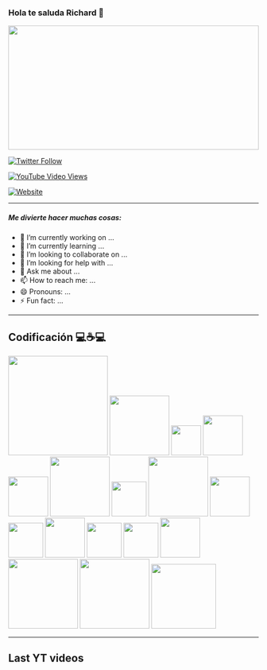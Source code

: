 ### Hola te saluda Richard 👋

<img src="https://i.pinimg.com/originals/9b/7a/a3/9b7aa3832d787c909a9f56c5764e2649.gif" style="width:100%;height:250px;" />

<br/>

[![Twitter Follow](https://img.shields.io/twitter/follow/Richard6_10?color=green&label=Richard&logo=twitter&style=for-the-badge)](https://twitter.com/Richard6_10)

[![YouTube Video Views](https://img.shields.io/youtube/views/XDQ1qC6DCQs?color=green&label=Richard&logo=youtube&logoColor=red&style=for-the-badge)](https://www.youtube.com/channel/UCvHWv1YfSPOwAyW2c3UQvJw)

[![Website](https://img.shields.io/website?label=Richard&logo=blogger&style=for-the-badge&up_message=Blog&url=https%3A%2F%2Fblogrichardfernando.blogspot.com%2F)](https://blogrichardfernando.blogspot.com/)

---
##### Me divierte hacer muchas cosas:

- 🔭 I’m currently working on ...
- 🌱 I’m currently learning ...
- 👯 I’m looking to collaborate on ...
- 🤔 I’m looking for help with ...
- 💬 Ask me about ...
- 📫 How to reach me: ...
- 😄 Pronouns: ...
- ⚡ Fun fact: ...

---
## Codificación 💻☕💻

<img src="https://www.qweb.com.mx/wp-content/uploads/2018/06/1499794874html5-js-css3-logo-png.png" width="200px" />
<img src="https://nodejs.org/static/images/logos/nodejs-new-pantone-black.svg" width="120px" />
<img src="http://assets.stickpng.com/images/5847ea22cef1014c0b5e4833.png" width="60px" />
<img src="http://tech.tribalyte.eu/wp-content/uploads/2018/05/ionic.png" width="80px" />
<img src="https://victorroblesweb.es/wp-content/uploads/2016/11/mongodb.png" width="80px" />
<img src="https://download.logo.wine/logo/MySQL/MySQL-Logo.wine.png" width="120px" />
<img src="http://assets.stickpng.com/images/5848152fcef1014c0b5e4967.png" width="70px" />
<img src="https://elwhileinfinito.files.wordpress.com/2015/03/django_logo1.png?w=517&h=269" width="120px" />
<img src="https://www.softdor.com/blog/wp-content/uploads/2019/03/postgresql-logo.png" width="80px" />
<img src="https://upload.wikimedia.org/wikipedia/commons/thumb/4/4c/Typescript_logo_2020.svg/1200px-Typescript_logo_2020.svg.png" width="70px" />
<img src="https://i.blogs.es/8d2420/650_1000_java/1366_2000.png" width="80px" />
<img src="https://upload.wikimedia.org/wikipedia/commons/thumb/b/b2/Bootstrap_logo.svg/1024px-Bootstrap_logo.svg.png" width="70px" />
<img src="https://upload.wikimedia.org/wikipedia/commons/thumb/8/82/C_Sharp_logo.png/715px-C_Sharp_logo.png" width="70px" />
<img src="https://upload.wikimedia.org/wikipedia/commons/thumb/4/47/React.svg/1200px-React.svg.png" width="80px" />
<img src="https://upload.wikimedia.org/wikipedia/commons/thumb/3/38/SQLite370.svg/1200px-SQLite370.svg.png" width="140px" />
<img src="https://manticore-labs.com/wp-content/uploads/2019/02/nest.png" width="140px" />
<img src="https://cleventy.com/wp-content/uploads/2020/05/spring-boot.png" width="130px" />

---
## Last YT videos
<!-- YT:START -->
<!-- YT:END -->



